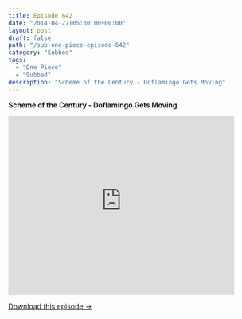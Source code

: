 ```yaml
---
title: Episode 642
date: "2014-04-27T05:30:00+00:00"
layout: post
draft: false
path: "/sub-one-piece-episode-642"
category: "Subbed"
tags:
  - "One Piece"
  - "Subbed"
description: "Scheme of the Century - Doflamingo Gets Moving"
---
```


**Scheme of the Century - Doflamingo Gets Moving**

<iframe width="640" height="360" src="https://www.rapidvideo.com/e/G6FRPG34S0" frameborder="0" marginwidth=0 marginheight=0 scrolling=no allowfullscreen style="max-width:90%;"></iframe>

<a href="http://ouo.io/qs/eCodkFEQ?s=https://www.rapidvideo.com/d/G6FRPG34S0" class="styled_a">Download this episode →</a>

